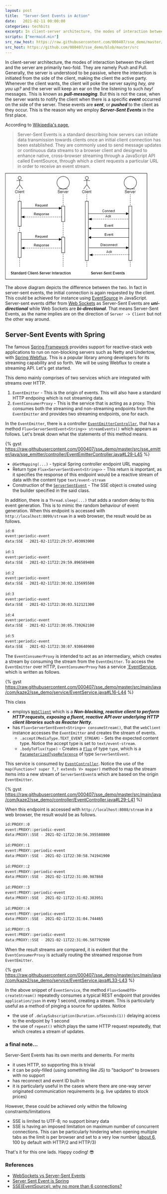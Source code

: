 ```yaml
---
layout: post
title:  "Server-Sent Events in Action"
date:   2021-02-11 00:00:00
categories: techbits
excerpt: In client-server architecture, the modes of interaction between the client and the server are primarily two-fold. They are namely Push and Pull. Generally, the server is understood to be passive, where the interaction is initiated from the side of the client, making the client the active party. But this is not the case, when the server wants to notify the client when there is a specific event occurred on the side of the server. These events are sent, or pushed to the client as they occur. This article is about Server-Side Events and how to use them.
scripts: ["mermaid.min"]
src_raw_host: https://raw.githubusercontent.com/000407/sse_demo/master/src
src_host: https://github.com/000407/sse_demo/blob/master/src
---
```


In client-server architecture, the modes of interaction between the client and the server are primarily two-fold. They are namely Push and Pull. Generally, the server is understood to be passive, where the interaction is initiated from the side of the client, making the client the active party. Whenever the client wants, the client will poke the server saying *hey, are you up?* and the server will keep an ear on the line listening to such *hey!* messages. This is known as ***pull-messaging***. But this is not the case, when the server wants to notify the client when there is a specific ***event*** occurred on the side of the server. These events are ***sent***, or ***pushed*** to the client as they occur. This is the reason why we employ ***Server-Sent Events*** in the first place.

According to [Wikipedia's page](https://en.wikipedia.org/wiki/Server-sent_events),

 > Server-Sent Events is a standard describing how servers can initiate data transmission towards clients once an initial client connection has been established. They are commonly used to send message updates or continuous data streams to a browser client and designed to enhance native, cross-browser streaming through a JavaScript API called EventSource, through which a client requests a particular URL in order to receive an event stream.

![Standard Client-Server Interaction](/assets/img/posts/spring_sse/standard_client_server.png#center)

The above diagram depicts the difference between the two. In fact in server-sent events, the initial connection is again requested by the client. This could be achieved for instance using [EventSource](https://developer.mozilla.org/en-US/docs/Web/API/EventSource) in JavaScript. Server-sent events differ from [Web Sockets](https://developer.mozilla.org/en-US/docs/Web/API/WebSockets_API) as Server-Sent Events are ***uni-directional*** while Web Sockets are ***bi-directional***. That means Server-Sent Events, as the name implies are on the direction of `Server -> Client` but not the other way around.

## Server-Sent Events with Spring

The famous [Spring Framework](https://spring.io/projects/spring-framework) provides support for reactive-stack web applications to run on non-blocking servers such as Netty and Undertow, with [Spring Webflux](https://docs.spring.io/spring-framework/docs/current/reference/html/web-reactive.html). This is a popular library among developers for its streaming capability and so forth. We will be using Webflux to create a streaming API. Let's get started.

This demo mainly comprises of two services which are integrated with streams over HTTP.

 1. `EventEmitter` - This is the origin of events. This will also have a standard HTTP endpoing which is not streaming data.
 2. `EventConsumerProxy` - This is the service that is acting as a proxy. This consumes both the streaming and non-streaming endpoints from the `EventEmitter` and provides two streaming endpoints, one for each.

In the `EventEmitter`, there is a controller [`EventEmitterController`]({{page.src_host}}/sse_emitter/java/sse_emitter/controller/EventEmitterController.java), that has a method `Flux<ServerSentEvent<String>> streamEvents()` which appears as follows. Let's break down what the statements of this method means.

{% gyst https://raw.githubusercontent.com/000407/sse_demo/master/src/sse_emitter/java/sse_emitter/controller/EventEmitterController.java#L29-L45 %}

 - `@GetMapping(...)` - typical Spring controller endpoint URL mapping
 - Return type `Flux<ServerSentEvent<String>>` - This return is important, as it specifies the response of this endpoint would be a reactive stream of data with the content type `text/event-stream`
 - Construction of the [`ServerSentEvent`](https://docs.spring.io/spring-framework/docs/current/javadoc-api/org/springframework/http/codec/ServerSentEvent.html) - The SSE object is created using the builder specified in the said class.

In addition, there is a `Thread.sleep(...)` that adds a random delay to this event generation. This is to mimic the random behaviour of event generation. When this endpoint is accessed with `http://localhost:8099/stream` in a web browser, the result would be as follows.

```bash
id:0
event:periodic-event
data:SSE - 2021-02-11T22:29:57.493093900

id:1
event:periodic-event
data:SSE - 2021-02-11T22:29:59.896589400

id:2
event:periodic-event
data:SSE - 2021-02-11T22:30:02.135695500

id:3
event:periodic-event
data:SSE - 2021-02-11T22:30:03.512121300

id:4
event:periodic-event
data:SSE - 2021-02-11T22:30:05.739262100

id:5
event:periodic-event
data:SSE - 2021-02-11T22:30:07.930640900
```

The `EventConsumerProxy` is intended to act as an intermediary, which creates a stream by consuming the stream from the `EventEmitter`. To access the `EventEmitter` over HTTP, `EventConsumerProxy` has a service [`EventService]({{page.src_host}}/main/java/com/kaze2/sse_demo/service/EventService.java), which is written as follows.

{% gyst https://raw.githubusercontent.com/000407/sse_demo/master/src/main/java/com/kaze2/sse_demo/service/EventService.java#L16-L44 %}

This class
 - employs [`WebClient`](https://docs.spring.io/spring-framework/docs/current/javadoc-api/org/springframework/web/reactive/function/client/WebClient.html) which is a ***Non-blocking, reactive client to perform HTTP requests, exposing a fluent, reactive API over underlying HTTP client libraries such as Reactor Netty***.
 - has `Flux<ServerSentEvent<String>> consumeStream()`, that the `webClient` instance accesses the `EventEmitter` and creates the stream of events.
    + `.accept(MediaType.TEXT_EVENT_STREAM)` - Sets the expected content type. Notice the accept type is set to `text/event-stream`.
    + `.bodyToFlux(type)` - Creates a [`Flux`](https://projectreactor.io/docs/core/release/api/reactor/core/publisher/Flux.html) of type `type`, which is a [`ParameterizedTypeReference`](https://docs.spring.io/spring-framework/docs/current/javadoc-api/org/springframework/core/ParameterizedTypeReference.html) of type `ServerSentEvent`.

This service is consumed by [`EventController`]({{page.src_host}}/main/java/com/kaze2/sse_demo/controller/EventController.java). Notice the use of the `map(Function<? super T,? extends V> mapper)` method to map the stream items into a new stream of `ServerSentEvent`s which are based on the origin `EventEmitter`.

{% gyst https://raw.githubusercontent.com/000407/sse_demo/master/src/main/java/com/kaze2/sse_demo/controller/EventController.java#L29-L41 %}

When this endpoint is accessed with `http://localhost:8088/stream` in a web browser, the result would be as follows.

```bash
id:PROXY::0
event:PROXY::periodic-event
data:PROXY::SSE - 2021-02-11T22:30:56.395588800

id:PROXY::1
event:PROXY::periodic-event
data:PROXY::SSE - 2021-02-11T22:30:58.741941900

id:PROXY::2
event:PROXY::periodic-event
data:PROXY::SSE - 2021-02-11T22:31:00.987860

id:PROXY::3
event:PROXY::periodic-event
data:PROXY::SSE - 2021-02-11T22:31:02.383951

id:PROXY::4
event:PROXY::periodic-event
data:PROXY::SSE - 2021-02-11T22:31:04.744465

id:PROXY::5
event:PROXY::periodic-event
data:PROXY::SSE - 2021-02-11T22:31:06.507792900
```

When the result streams are compared, it is evident that the `EventConsumerProxy` is actually routing the streamed response from `EventEmitter`.

{% gyst https://raw.githubusercontent.com/000407/sse_demo/master/src/main/java/com/kaze2/sse_demo/service/EventService.java#L33-L43 %}

In the above snippet of `EventService`, the method `Flux<SomeDTO> createStream()` repeatedly consumes a typical REST endpoint that provides `application/json` in evey 1 second, creating a stream. This is particularly useful as a method of pinging a source for updates. Notice

 - the use of `.delaySubscription(Duration.ofSeconds(1))` delaying access to the endpoint by 1 second
 - the use of `repeat()` which plays the same HTTP request repeatedly, that which creates a stream of updates.

### a final note...

Server-Sent Events has its own merits and demerits. For merits

 - it uses HTTP, so supporting this is trivial
 - it can be poly-filled (using something like JS) to "backport" to browsers with no support
 - has reconnect and event ID built-in
 - it is particularly useful in the cases where there are one-way server originated communication requirements (e.g. live updates to stock prices)

However, these could be achieved only within the following constraints/limitations

 - SSE is limited to UTF-8; no support binary data
 - SSE is having an imposed limitation on maximum number of concurrent connections. This can be particularly hindering when opening multiple tabs as the limit is per browser and set to a very low number ([about 6](https://stackoverflow.com/a/16853226/3126973), 100 by default with HTTP/2 and HTTP/3)

That's it for this one lads. Happy coding! :sunglasses:

### References

 - [WebSockets vs Server-Sent Events](https://www.ably.io/blog/websockets-vs-sse)
 - [Server Sent Event is Spring](https://www.baeldung.com/spring-server-sent-events)
 - [SSE(EventSource): why no more than 6 connections?](https://stackoverflow.com/a/16853226/3126973)